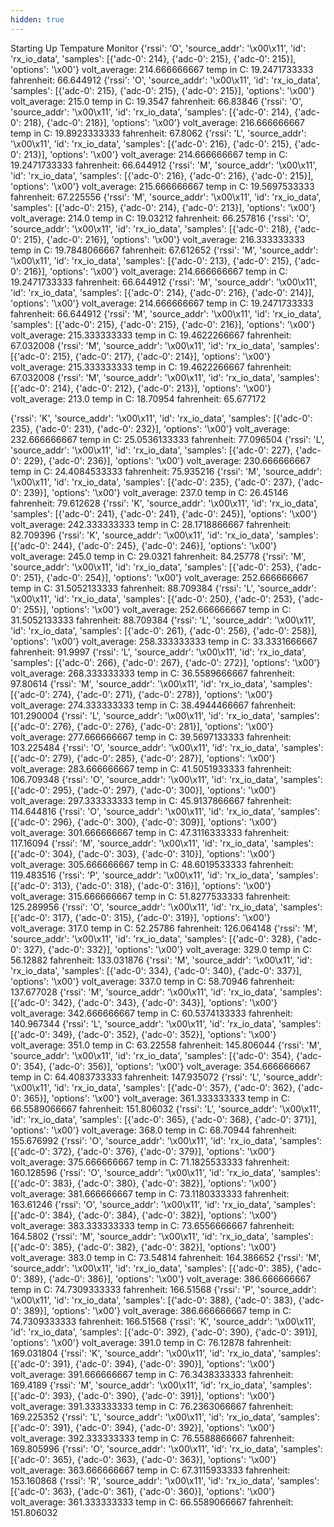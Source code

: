 ```yaml
---
hidden: true
---
```




Starting Up Tempature Monitor
{'rssi': 'O', 'source_addr': '\x00\x11', 'id': 'rx_io_data', 'samples': [{'adc-0': 214}, {'adc-0': 215}, {'adc-0': 215}], 'options': '\x00'}
volt_average:  214.666666667
temp in C:  19.2471733333
fahrenheit:  66.644912
{'rssi': 'O', 'source_addr': '\x00\x11', 'id': 'rx_io_data', 'samples': [{'adc-0': 215}, {'adc-0': 215}, {'adc-0': 215}], 'options': '\x00'}
volt_average:  215.0
temp in C:  19.3547
fahrenheit:  66.83846
{'rssi': 'O', 'source_addr': '\x00\x11', 'id': 'rx_io_data', 'samples': [{'adc-0': 214}, {'adc-0': 218}, {'adc-0': 218}], 'options': '\x00'}
volt_average:  216.666666667
temp in C:  19.8923333333
fahrenheit:  67.8062
{'rssi': 'L', 'source_addr': '\x00\x11', 'id': 'rx_io_data', 'samples': [{'adc-0': 216}, {'adc-0': 215}, {'adc-0': 213}], 'options': '\x00'}
volt_average:  214.666666667
temp in C:  19.2471733333
fahrenheit:  66.644912
{'rssi': 'M', 'source_addr': '\x00\x11', 'id': 'rx_io_data', 'samples': [{'adc-0': 216}, {'adc-0': 216}, {'adc-0': 215}], 'options': '\x00'}
volt_average:  215.666666667
temp in C:  19.5697533333
fahrenheit:  67.225556
{'rssi': 'M', 'source_addr': '\x00\x11', 'id': 'rx_io_data', 'samples': [{'adc-0': 215}, {'adc-0': 214}, {'adc-0': 213}], 'options': '\x00'}
volt_average:  214.0
temp in C:  19.03212
fahrenheit:  66.257816
{'rssi': 'O', 'source_addr': '\x00\x11', 'id': 'rx_io_data', 'samples': [{'adc-0': 218}, {'adc-0': 215}, {'adc-0': 216}], 'options': '\x00'}
volt_average:  216.333333333
temp in C:  19.7848066667
fahrenheit:  67.612652
{'rssi': 'M', 'source_addr': '\x00\x11', 'id': 'rx_io_data', 'samples': [{'adc-0': 213}, {'adc-0': 215}, {'adc-0': 216}], 'options': '\x00'}
volt_average:  214.666666667
temp in C:  19.2471733333
fahrenheit:  66.644912
{'rssi': 'M', 'source_addr': '\x00\x11', 'id': 'rx_io_data', 'samples': [{'adc-0': 214}, {'adc-0': 216}, {'adc-0': 214}], 'options': '\x00'}
volt_average:  214.666666667
temp in C:  19.2471733333
fahrenheit:  66.644912
{'rssi': 'M', 'source_addr': '\x00\x11', 'id': 'rx_io_data', 'samples': [{'adc-0': 215}, {'adc-0': 215}, {'adc-0': 216}], 'options': '\x00'}
volt_average:  215.333333333
temp in C:  19.4622266667
fahrenheit:  67.032008
{'rssi': 'M', 'source_addr': '\x00\x11', 'id': 'rx_io_data', 'samples': [{'adc-0': 215}, {'adc-0': 217}, {'adc-0': 214}], 'options': '\x00'}
volt_average:  215.333333333
temp in C:  19.4622266667
fahrenheit:  67.032008
{'rssi': 'M', 'source_addr': '\x00\x11', 'id': 'rx_io_data', 'samples': [{'adc-0': 214}, {'adc-0': 212}, {'adc-0': 213}], 'options': '\x00'}
volt_average:  213.0
temp in C:  18.70954
fahrenheit:  65.677172




{'rssi': 'K', 'source_addr': '\x00\x11', 'id': 'rx_io_data', 'samples': [{'adc-0': 235}, {'adc-0': 231}, {'adc-0': 232}], 'options': '\x00'}
volt_average:  232.666666667
temp in C:  25.0536133333
fahrenheit:  77.096504
{'rssi': 'L', 'source_addr': '\x00\x11', 'id': 'rx_io_data', 'samples': [{'adc-0': 227}, {'adc-0': 229}, {'adc-0': 236}], 'options': '\x00'}
volt_average:  230.666666667
temp in C:  24.4084533333
fahrenheit:  75.935216
{'rssi': 'M', 'source_addr': '\x00\x11', 'id': 'rx_io_data', 'samples': [{'adc-0': 235}, {'adc-0': 237}, {'adc-0': 239}], 'options': '\x00'}
volt_average:  237.0
temp in C:  26.45146
fahrenheit:  79.612628
{'rssi': 'K', 'source_addr': '\x00\x11', 'id': 'rx_io_data', 'samples': [{'adc-0': 241}, {'adc-0': 241}, {'adc-0': 245}], 'options': '\x00'}
volt_average:  242.333333333
temp in C:  28.1718866667
fahrenheit:  82.709396
{'rssi': 'K', 'source_addr': '\x00\x11', 'id': 'rx_io_data', 'samples': [{'adc-0': 244}, {'adc-0': 245}, {'adc-0': 246}], 'options': '\x00'}
volt_average:  245.0
temp in C:  29.0321
fahrenheit:  84.25778
{'rssi': 'M', 'source_addr': '\x00\x11', 'id': 'rx_io_data', 'samples': [{'adc-0': 253}, {'adc-0': 251}, {'adc-0': 254}], 'options': '\x00'}
volt_average:  252.666666667
temp in C:  31.5052133333
fahrenheit:  88.709384
{'rssi': 'L', 'source_addr': '\x00\x11', 'id': 'rx_io_data', 'samples': [{'adc-0': 250}, {'adc-0': 253}, {'adc-0': 255}], 'options': '\x00'}
volt_average:  252.666666667
temp in C:  31.5052133333
fahrenheit:  88.709384
{'rssi': 'L', 'source_addr': '\x00\x11', 'id': 'rx_io_data', 'samples': [{'adc-0': 261}, {'adc-0': 256}, {'adc-0': 258}], 'options': '\x00'}
volt_average:  258.333333333
temp in C:  33.3331666667
fahrenheit:  91.9997
{'rssi': 'L', 'source_addr': '\x00\x11', 'id': 'rx_io_data', 'samples': [{'adc-0': 266}, {'adc-0': 267}, {'adc-0': 272}], 'options': '\x00'}
volt_average:  268.333333333
temp in C:  36.5589666667
fahrenheit:  97.80614
{'rssi': 'M', 'source_addr': '\x00\x11', 'id': 'rx_io_data', 'samples': [{'adc-0': 274}, {'adc-0': 271}, {'adc-0': 278}], 'options': '\x00'}
volt_average:  274.333333333
temp in C:  38.4944466667
fahrenheit:  101.290004
{'rssi': 'L', 'source_addr': '\x00\x11', 'id': 'rx_io_data', 'samples': [{'adc-0': 276}, {'adc-0': 276}, {'adc-0': 281}], 'options': '\x00'}
volt_average:  277.666666667
temp in C:  39.5697133333
fahrenheit:  103.225484
{'rssi': 'O', 'source_addr': '\x00\x11', 'id': 'rx_io_data', 'samples': [{'adc-0': 279}, {'adc-0': 285}, {'adc-0': 287}], 'options': '\x00'}
volt_average:  283.666666667
temp in C:  41.5051933333
fahrenheit:  106.709348
{'rssi': 'O', 'source_addr': '\x00\x11', 'id': 'rx_io_data', 'samples': [{'adc-0': 295}, {'adc-0': 297}, {'adc-0': 300}], 'options': '\x00'}
volt_average:  297.333333333
temp in C:  45.9137866667
fahrenheit:  114.644816
{'rssi': 'O', 'source_addr': '\x00\x11', 'id': 'rx_io_data', 'samples': [{'adc-0': 296}, {'adc-0': 300}, {'adc-0': 309}], 'options': '\x00'}
volt_average:  301.666666667
temp in C:  47.3116333333
fahrenheit:  117.16094
{'rssi': 'M', 'source_addr': '\x00\x11', 'id': 'rx_io_data', 'samples': [{'adc-0': 304}, {'adc-0': 303}, {'adc-0': 310}], 'options': '\x00'}
volt_average:  305.666666667
temp in C:  48.6019533333
fahrenheit:  119.483516
{'rssi': 'P', 'source_addr': '\x00\x11', 'id': 'rx_io_data', 'samples': [{'adc-0': 313}, {'adc-0': 318}, {'adc-0': 316}], 'options': '\x00'}
volt_average:  315.666666667
temp in C:  51.8277533333
fahrenheit:  125.289956
{'rssi': 'O', 'source_addr': '\x00\x11', 'id': 'rx_io_data', 'samples': [{'adc-0': 317}, {'adc-0': 315}, {'adc-0': 319}], 'options': '\x00'}
volt_average:  317.0
temp in C:  52.25786
fahrenheit:  126.064148
{'rssi': 'M', 'source_addr': '\x00\x11', 'id': 'rx_io_data', 'samples': [{'adc-0': 328}, {'adc-0': 327}, {'adc-0': 332}], 'options': '\x00'}
volt_average:  329.0
temp in C:  56.12882
fahrenheit:  133.031876
{'rssi': 'M', 'source_addr': '\x00\x11', 'id': 'rx_io_data', 'samples': [{'adc-0': 334}, {'adc-0': 340}, {'adc-0': 337}], 'options': '\x00'}
volt_average:  337.0
temp in C:  58.70946
fahrenheit:  137.677028
{'rssi': 'M', 'source_addr': '\x00\x11', 'id': 'rx_io_data', 'samples': [{'adc-0': 342}, {'adc-0': 343}, {'adc-0': 343}], 'options': '\x00'}
volt_average:  342.666666667
temp in C:  60.5374133333
fahrenheit:  140.967344
{'rssi': 'L', 'source_addr': '\x00\x11', 'id': 'rx_io_data', 'samples': [{'adc-0': 349}, {'adc-0': 352}, {'adc-0': 352}], 'options': '\x00'}
volt_average:  351.0
temp in C:  63.22558
fahrenheit:  145.806044
{'rssi': 'M', 'source_addr': '\x00\x11', 'id': 'rx_io_data', 'samples': [{'adc-0': 354}, {'adc-0': 354}, {'adc-0': 356}], 'options': '\x00'}
volt_average:  354.666666667
temp in C:  64.4083733333
fahrenheit:  147.935072
{'rssi': 'L', 'source_addr': '\x00\x11', 'id': 'rx_io_data', 'samples': [{'adc-0': 357}, {'adc-0': 362}, {'adc-0': 365}], 'options': '\x00'}
volt_average:  361.333333333
temp in C:  66.5589066667
fahrenheit:  151.806032
{'rssi': 'L', 'source_addr': '\x00\x11', 'id': 'rx_io_data', 'samples': [{'adc-0': 365}, {'adc-0': 368}, {'adc-0': 371}], 'options': '\x00'}
volt_average:  368.0
temp in C:  68.70944
fahrenheit:  155.676992
{'rssi': 'O', 'source_addr': '\x00\x11', 'id': 'rx_io_data', 'samples': [{'adc-0': 372}, {'adc-0': 376}, {'adc-0': 379}], 'options': '\x00'}
volt_average:  375.666666667
temp in C:  71.1825533333
fahrenheit:  160.128596
{'rssi': 'O', 'source_addr': '\x00\x11', 'id': 'rx_io_data', 'samples': [{'adc-0': 383}, {'adc-0': 380}, {'adc-0': 382}], 'options': '\x00'}
volt_average:  381.666666667
temp in C:  73.1180333333
fahrenheit:  163.61246
{'rssi': 'O', 'source_addr': '\x00\x11', 'id': 'rx_io_data', 'samples': [{'adc-0': 384}, {'adc-0': 384}, {'adc-0': 382}], 'options': '\x00'}
volt_average:  383.333333333
temp in C:  73.6556666667
fahrenheit:  164.5802
{'rssi': 'M', 'source_addr': '\x00\x11', 'id': 'rx_io_data', 'samples': [{'adc-0': 385}, {'adc-0': 382}, {'adc-0': 382}], 'options': '\x00'}
volt_average:  383.0
temp in C:  73.54814
fahrenheit:  164.386652
{'rssi': 'M', 'source_addr': '\x00\x11', 'id': 'rx_io_data', 'samples': [{'adc-0': 385}, {'adc-0': 389}, {'adc-0': 386}], 'options': '\x00'}
volt_average:  386.666666667
temp in C:  74.7309333333
fahrenheit:  166.51568
{'rssi': 'P', 'source_addr': '\x00\x11', 'id': 'rx_io_data', 'samples': [{'adc-0': 388}, {'adc-0': 383}, {'adc-0': 389}], 'options': '\x00'}
volt_average:  386.666666667
temp in C:  74.7309333333
fahrenheit:  166.51568
{'rssi': 'K', 'source_addr': '\x00\x11', 'id': 'rx_io_data', 'samples': [{'adc-0': 392}, {'adc-0': 390}, {'adc-0': 391}], 'options': '\x00'}
volt_average:  391.0
temp in C:  76.12878
fahrenheit:  169.031804
{'rssi': 'K', 'source_addr': '\x00\x11', 'id': 'rx_io_data', 'samples': [{'adc-0': 391}, {'adc-0': 394}, {'adc-0': 390}], 'options': '\x00'}
volt_average:  391.666666667
temp in C:  76.3438333333
fahrenheit:  169.4189
{'rssi': 'M', 'source_addr': '\x00\x11', 'id': 'rx_io_data', 'samples': [{'adc-0': 393}, {'adc-0': 390}, {'adc-0': 391}], 'options': '\x00'}
volt_average:  391.333333333
temp in C:  76.2363066667
fahrenheit:  169.225352
{'rssi': 'L', 'source_addr': '\x00\x11', 'id': 'rx_io_data', 'samples': [{'adc-0': 391}, {'adc-0': 394}, {'adc-0': 392}], 'options': '\x00'}
volt_average:  392.333333333
temp in C:  76.5588866667
fahrenheit:  169.805996
{'rssi': 'O', 'source_addr': '\x00\x11', 'id': 'rx_io_data', 'samples': [{'adc-0': 365}, {'adc-0': 363}, {'adc-0': 363}], 'options': '\x00'}
volt_average:  363.666666667
temp in C:  67.3115933333
fahrenheit:  153.160868
{'rssi': 'R', 'source_addr': '\x00\x11', 'id': 'rx_io_data', 'samples': [{'adc-0': 363}, {'adc-0': 361}, {'adc-0': 360}], 'options': '\x00'}
volt_average:  361.333333333
temp in C:  66.5589066667
fahrenheit:  151.806032

